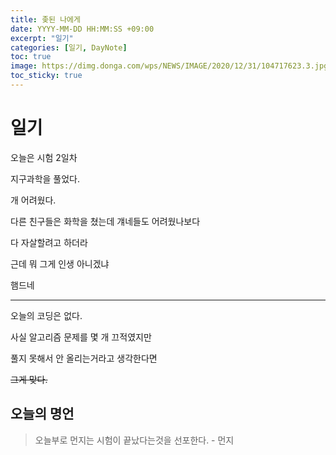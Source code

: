 ```yaml
---
title: 좆된 나에게
date: YYYY-MM-DD HH:MM:SS +09:00
excerpt: "일기"
categories: [일기, DayNote]
toc: true
image: https://dimg.donga.com/wps/NEWS/IMAGE/2020/12/31/104717623.3.jpg
toc_sticky: true
---
```


# 일기

오늘은 시험 2일차

지구과학을 풀었다.

개 어려웠다.

다른 친구들은 화학을 쳤는데 걔네들도 어려웠나보다

다 자살할려고 하더라

근데 뭐 그게 인생 아니겠냐

햄드네

---

오늘의 코딩은 없다.

사실 알고리즘 문제를 몇 개 끄적였지만

풀지 못해서 안 올리는거라고 생각한다면

~~그게 맞다.~~

## 오늘의 명언

> 오늘부로 먼지는 시험이 끝났다는것을 선포한다. - 먼지
